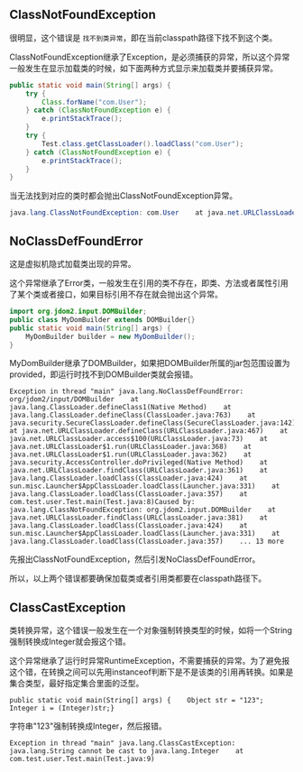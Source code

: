 ## ClassNotFoundException

很明显，这个错误是 `找不到类异常`，即在当前classpath路径下找不到这个类。

ClassNotFoundException继承了Exception，是必须捕获的异常，所以这个异常一般发生在显示加载类的时候，如下面两种方式显示来加载类并要捕获异常。

```java
public static void main(String[] args) {    
    try {        
        Class.forName("com.User");    
    } catch (ClassNotFoundException e) {        
        e.printStackTrace();    
    }    
    try {        
        Test.class.getClassLoader().loadClass("com.User");    
    } catch (ClassNotFoundException e) {        
        e.printStackTrace();    
    }
}
```

当无法找到对应的类时都会抛出ClassNotFoundException异常。

```java
java.lang.ClassNotFoundException: com.User    at java.net.URLClassLoader.findClass(URLClassLoader.java:381)    at java.lang.ClassLoader.loadClass(ClassLoader.java:424)    at sun.misc.Launcher$AppClassLoader.loadClass(Launcher.java:331)    at java.lang.ClassLoader.loadClass(ClassLoader.java:357)    at com.test.user.Test.main(Test.java:15)
```

## NoClassDefFoundError

这是虚拟机隐式加载类出现的异常。

这个异常继承了Error类，一般发生在引用的类不存在，即类、方法或者属性引用了某个类或者接口，如果目标引用不存在就会抛出这个异常。

```java
import org.jdom2.input.DOMBuilder;
public class MyDomBuilder extends DOMBuilder{}
public static void main(String[] args) {   
    MyDomBuilder builder = new MyDomBuilder();
}
```

MyDomBuilder继承了DOMBuilder，如果把DOMBuilder所属的jar包范围设置为provided，即运行时找不到DOMBuilder类就会报错。

```
Exception in thread "main" java.lang.NoClassDefFoundError: org/jdom2/input/DOMBuilder    at java.lang.ClassLoader.defineClass1(Native Method)    at java.lang.ClassLoader.defineClass(ClassLoader.java:763)    at java.security.SecureClassLoader.defineClass(SecureClassLoader.java:142)    at java.net.URLClassLoader.defineClass(URLClassLoader.java:467)    at java.net.URLClassLoader.access$100(URLClassLoader.java:73)    at java.net.URLClassLoader$1.run(URLClassLoader.java:368)    at java.net.URLClassLoader$1.run(URLClassLoader.java:362)    at java.security.AccessController.doPrivileged(Native Method)    at java.net.URLClassLoader.findClass(URLClassLoader.java:361)    at java.lang.ClassLoader.loadClass(ClassLoader.java:424)    at sun.misc.Launcher$AppClassLoader.loadClass(Launcher.java:331)    at java.lang.ClassLoader.loadClass(ClassLoader.java:357)    at com.test.user.Test.main(Test.java:8)Caused by: java.lang.ClassNotFoundException: org.jdom2.input.DOMBuilder    at java.net.URLClassLoader.findClass(URLClassLoader.java:381)    at java.lang.ClassLoader.loadClass(ClassLoader.java:424)    at sun.misc.Launcher$AppClassLoader.loadClass(Launcher.java:331)    at java.lang.ClassLoader.loadClass(ClassLoader.java:357)    ... 13 more
```

先报出ClassNotFoundException，然后引发NoClassDefFoundError。

所以，以上两个错误都要确保加载类或者引用类都要在classpath路径下。

## ClassCastException

类转换异常，这个错误一般发生在一个对象强制转换类型的时候，如将一个String强制转换成Integer就会报这个错。

这个异常继承了运行时异常RuntimeException，不需要捕获的异常。为了避免报这个错，在转换之间可以先用instanceof判断下是不是该类的引用再转换。如果是集合类型，最好指定集合里面的泛型。

```
public static void main(String[] args) {    Object str = "123";    Integer i = (Integer)str;}
```

字符串"123"强制转换成Integer，然后报错。

```
Exception in thread "main" java.lang.ClassCastException: java.lang.String cannot be cast to java.lang.Integer    at com.test.user.Test.main(Test.java:9)
```